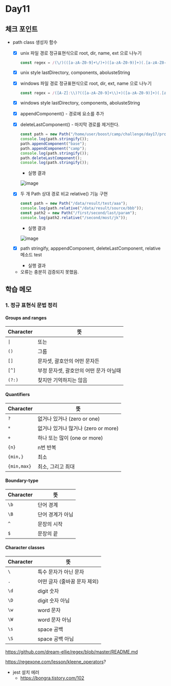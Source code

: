 # Day11

## 체크 포인트
- path class 생성자 함수 
  - [x] unix 파일 경로 정규표현식으로 root, dir, name, ext 으로 나누기 
    ```javascript
    const regex = /(\/)(([a-zA-Z0-9]+\/)+)([a-zA-Z0-9)]+)(.[a-zA-Z0-9.]+)/;
    ```
  - [x] unix style lastDirectory, components, abolusteString 
  - [x] windows 파일 경로 정규표현식으로 root, dir, ext, name 으로 나누기 
    ```javascript
    const regex = /([A-Z]:\\)?(([a-zA-Z0-9]+\\)+)([a-zA-Z0-9)]+)(.[a-zA-Z0-9.]+)/;
    ```
  - [x] windows style lastDirectory, components, abolusteString 
  - [x] appendComponent() - 경로에 요소를 추가

  - [x] deleteLastComponent() - 마지막 경로를 제거한다.  
    ```javascript
    const path = new Path("/home/user/boost/camp/challenge/day17/problem.md");
    console.log(path.stringify());
    path.appendComponent("base");
    path.appendComponent("camp");
    console.log(path.stringify());
    path.deleteLastComponent();
    console.log(path.stringify());
    ```
    - 실행 결과

    ![image](https://user-images.githubusercontent.com/64758931/182191713-8b782e57-cc49-4c29-8700-bc76c551ca02.png)

  - [x] 두 개 Path 상대 경로 비교 relative() 기능 구현
    ```javascript
    const path = new Path("/data/result/test/aaa");
    console.log(path.relative("/data/result/source/bbb"));
    const path2 = new Path("/first/second/last/param");
    console.log(path2.relative("/second/most/jk"));
    ```
    - 실행 결과

    ![image](https://user-images.githubusercontent.com/64758931/182262050-420bb1e1-3f54-4641-8410-917f7bf0d6e0.png)

  - [x] path stringify, apppendComponent, deleteLastComponent, relative 메소드 test
    - 실행 결과

  - 오류는 충분히 검증되지 못했음.


## 학습 메모

### 1. 정규 표현식 문법 정리

#### Groups and ranges

| Character | 뜻                                     |
| --------- | -------------------------------------- |
| `\|`      | 또는                                   |
| `()`      | 그룹                                   |
| `[]`      | 문자셋, 괄호안의 어떤 문자든           |
| `[^]`     | 부정 문자셋, 괄호안의 어떤 문가 아닐때 |
| `(?:)`    | 찾지만 기억하지는 않음                 |

#### Quantifiers

| Character   | 뜻                                  |
| ----------- | ----------------------------------- |
| `?`         | 없거나 있거나 (zero or one)         |
| `*`         | 없거나 있거나 많거나 (zero or more) |
| `+`         | 하나 또는 많이 (one or more)        |
| `{n}`       | n번 반복                            |
| `{min,}`    | 최소                                |
| `{min,max}` | 최소, 그리고 최대                   |

#### Boundary-type

| Character | 뜻               |
| --------- | ---------------- |
| `\b`      | 단어 경계        |
| `\B`      | 단어 경계가 아님 |
| `^`       | 문장의 시작      |
| `$`       | 문장의 끝        |

#### Character classes

| Character | 뜻                           |
| --------- | ---------------------------- |
| `\`       | 특수 문자가 아닌 문자        |
| `.`       | 어떤 글자 (줄바꿈 문자 제외) |
| `\d`      | digit 숫자                   |
| `\D`      | digit 숫자 아님              |
| `\w`      | word 문자                    |
| `\W`      | word 문자 아님               |
| `\s`      | space 공백                   |
| `\S`      | space 공백 아님              |

https://github.com/dream-ellie/regex/blob/master/README.md

https://regexone.com/lesson/kleene_operators?

- jest 설치 에러
  - https://bongra.tistory.com/102
